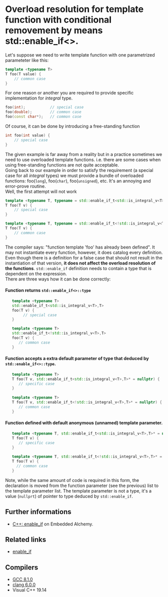 # Overload resolution for template function with conditional removement by means std::enable_if<>.  
Let's suppose we need to write template function with one parametrized parameteter like this:
```cpp
template <typename T>
T foo(T value) {
    // common case
}
```
For one reason or another you are required to provide specific implementation for _integral_ type.
```cpp
foo(int);           // special case
foo(double);        // common case
foo(const char*);   // common case
```

Of course, it can be done by introducing a free-standing function
```cpp
int foo(int value) {
    // special case
}
```
The given example is far away from a reality but in a practice sometimes we  need to use overloaded template functions. i.e. there are some cases when using free-standing functions are not quite acceptable.   
Going back to our example in order to satisfy the requirement (a special case for all _integral_ types) we must provide a bundle of overloaded functions: foo(`long`), foo(`char`), foo(`unsigned`), etc.
It's an annoying and error-prove routine.  
Well, the first attempt will not work
```cpp
template <typename T, typename = std::enable_if_t<std::is_integral_v<T>>>
T foo(T v) {
    // special case
}

template <typename T, typename = std::enable_if_t<!std::is_integral_v<T>>>
T foo(T v) {
    // common case
}
```
The compiler says: "function template 'foo' has already been defined".
It may not instantiate every function, however, it does catalog every definition. Even though there is a definition for a false case that should not result in the instantiation of that version, __it does not affect the overload resolution of the functions__.  `std::enable_if` definition needs to contain a type that is dependent on the expression.  
There are three ways how it can be done correctly:

#### Function returns `std::enable_if<>::type`
```cpp
   template <typename T>
   std::enable_if_t<std::is_integral_v<T>,T>
   foo(T v) {
        // special case
   }

   template <typename T>
   std::enable_if_t<!std::is_integral_v<T>,T>
   foo(T v) {
      // common case
   }
```
#### Function accepts a __extra default parameter__ of type that deduced by `std::enable_if<>::type`. 
```cpp
   template <typename T>
   T foo(T v, std::enable_if_t<std::is_integral_v<T>,T>* = nullptr) {
      // specific case
   }
   
   template <typename T>
   T foo(T v, std::enable_if_t<!std::is_integral_v<T>,T>* = nullptr) {
      // common case
   }
```
#### Function defined with default anonymous (unnamed) template parameter. 
```cpp
   template <typename T, std::enable_if_t<std::is_integral_v<T>,T>* = nullptr>
   T foo(T v) {
      // specific case
   }
   
   template <typename T, std::enable_if_t<!std::is_integral_v<T>,T>* = nullptr>
   T foo(T v) {
     // common case
   }
```
Note, while the same amount of code is required in this form, the declaration is moved from the function parameter (see the previous) list to the template parameter list. The template parameter is not a type, it's a value (`nullprt`) of pointer to type deduced by `std::enable_if`.


## Further informations
* [C++: enable_if](http://codeofthedamned.com/index.php/enable_if) on Embedded Alchemy. 
## Related links
* [enable_if](./enable_if)
## Compilers
* [GCC 8.1.0](https://wandbox.org/)
* [clang 6.0.0](https://wandbox.org/)
* Visual C++ 19.14 
